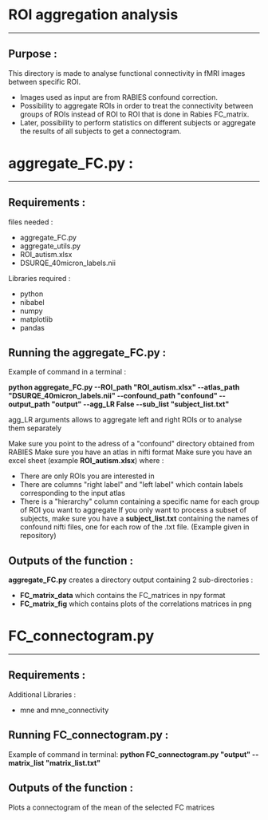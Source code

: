 # ROI aggregation analysis

---

## Purpose : 
This directory is made to analyse functional connectivity in fMRI images between specific ROI.
* Images used as input are from RABIES confound correction. 
* Possibility to aggregate ROIs in order to treat the connectivity between groups of ROIs instead of ROI to ROI that is done in Rabies FC_matrix.
* Later, possibility to perform statistics on different subjects or aggregate the results of all subjects to get a connectogram.

# aggregate_FC.py : 

---

## Requirements : 

files needed : 

* aggregate_FC.py
* aggregate_utils.py
* ROI_autism.xlsx
* DSURQE_40micron_labels.nii

Libraries required : 

* python
* nibabel
* numpy
* matplotlib
* pandas

## Running the aggregate_FC.py : 

Example of command in a terminal : 

__python aggregate_FC.py --ROI_path "ROI_autism.xlsx" --atlas_path "DSURQE_40micron_labels.nii" --confound_path "confound" --output_path "output" --agg_LR False --sub_list "subject_list.txt"__

agg_LR arguments allows to aggregate left and right ROIs or to analyse them separately

Make sure you point to the adress of a "confound" directory obtained from RABIES
Make sure you have an atlas in nifti format
Make sure you have an excel sheet (example __ROI_autism.xlsx__) where : 
* There are only ROIs you are interested in
* There are columns "right label" and "left label" which contain labels corresponding to the input atlas
* There is a "hierarchy" column containing a specific name for each group of ROI you want to aggregate
If you only want to process a subset of subjects, make sure you have a __subject_list.txt__ containing the names of confound nifti files, one for each row of the .txt file. (Example given in repository)

## Outputs of the function : 

__aggregate_FC.py__ creates a directory output containing 2 sub-directories : 
* __FC_matrix_data__ which contains the FC_matrices in npy format
* __FC_matrix_fig__ which contains plots of the correlations matrices in png


# FC_connectogram.py

---

## Requirements :

Additional Libraries : 
* mne and mne_connectivity

## Running FC_connectogram.py : 

Example of command in terminal:
__python FC_connectogram.py "output" --matrix_list "matrix_list.txt"__


## Outputs of the function : 
Plots a connectogram of the mean of the selected FC matrices